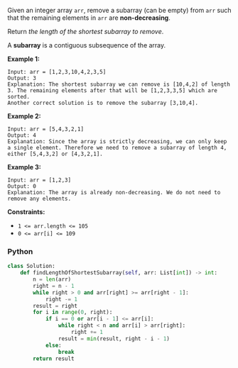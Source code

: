 Given an integer array  `arr`, remove a subarray (can be empty) from  `arr`  such that the remaining elements in  `arr`
are  **non-decreasing**.

Return  _the length of the shortest subarray to remove_.

A  **subarray**  is a contiguous subsequence of the array.

**Example 1:**

```
Input: arr = [1,2,3,10,4,2,3,5]
Output: 3
Explanation: The shortest subarray we can remove is [10,4,2] of length 3. The remaining elements after that will be [1,2,3,3,5] which are sorted.
Another correct solution is to remove the subarray [3,10,4].
```

**Example 2:**

```
Input: arr = [5,4,3,2,1]
Output: 4
Explanation: Since the array is strictly decreasing, we can only keep a single element. Therefore we need to remove a subarray of length 4, either [5,4,3,2] or [4,3,2,1].
```

**Example 3:**

```
Input: arr = [1,2,3]
Output: 0
Explanation: The array is already non-decreasing. We do not need to remove any elements.
```

**Constraints:**

- `1 <= arr.length <= 105`
- `0 <= arr[i] <= 109`

### Python

```python
class Solution:
    def findLengthOfShortestSubarray(self, arr: List[int]) -> int:
        n = len(arr)
        right = n - 1
        while right > 0 and arr[right] >= arr[right - 1]:
            right -= 1
        result = right
        for i in range(0, right):
            if i == 0 or arr[i - 1] <= arr[i]:
                while right < n and arr[i] > arr[right]:
                    right += 1
                result = min(result, right - i - 1)
            else:
                break
        return result
```